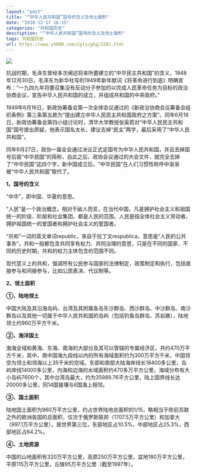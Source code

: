 ```yaml
---
layout: "post"
title: "“中华人民共和国”国号的含义及领土面积"
date: "2018-12-17 16:15"
categories: "共和国历史"
description: "“中华人民共和国”国号的含义及领土面积"
tags: 共和国历史
url: https://www.y5000.com/zgls/ghg/2281.html
---
```






[![](https://img.y5000.com/uploads/allimg/160410/4-160410002306235.jpg)](https://www.y5000.com)

抗战时期，毛泽东曾经多次阐述将来所要建立的“中华民主共和国”的含义，1948年12月30日，毛泽东为新华社写的1949年新年献词《将革命进行到底》明确宣布：“一九四九年将要召集没有反动分子参加的以完成人民革命任务为目标的政治协商会议，宣告中华人民共和国的成立，并组成共和国的中央政府。”

1949年6月16日，新政协筹备会第一次全体会议通过的《新政治协商会议筹备会组织条例》第三条第五款为“提出建立中华人民民主共和国政府之方案”。同年6月19日，新政协筹备会第四小组讨论时，清华大学教授张奚若对“中华人民民主共和国”国号提出质疑，他表示国名太长，建议去掉“民主”两字，最后采用了“中华人民共和国”。

同年9月27日，政协一届全会通过决议正式定国号为中华人民共和国，并且去掉国号后面“中华民国”的简称，自此之后，政协会议通过的大会文件，就完全去掉了“中华民国”这四个字，新中国成立后，“中华民国”在人们习惯性称呼中渐渐被“中华人民共和国”取代了。

**1、国号的含义**

“中华”，即中国、华夏的意思。

“人民”是一个政治概念，相对于敌人而言，在当代中国，凡是拥护社会主义和祖国统一的阶级、阶层和社会集团，都是人民的范围，人民是指全体社会主义劳动者、拥护祖国统一的爱国者和拥护社会主义的爱国者。

“共和”一词的英文单词republic，来自于拉丁文respublica，意思是“人民的公共事务”，共和一般都包含共同享有权力、共同治理的意思，只是在不同的国家、不同的历史时期，共和的权力主体包含的范围不同。

现代意义上的共和，强调所有公民参与国家的法律制定，政策制定和执行，包括直接参与和间接参与，比如公民表决、代议制等。

**2、领土面积**

**①、陆地领土**

中国大陆及其沿海岛屿、台湾及其附属各岛东沙群岛、西沙群岛、中沙群岛、南沙群岛以及其他一切属于中华人民共和国的岛屿（包括钓鱼岛群岛、苏岩礁），陆地领土约960万平方千米。

**②、海洋国土**

渤海全域和黄海、东海、南海的大部分及其可以管辖的专属经济区，共约470万平方千米，其中，南中国海九段线以内的所有海域面积约为300万平方千米，中国领空为领土和领海以上35千米的空域。东部和南部大陆海岸线长18400多公里，岛屿岸线14000多公里，内海和边海的水域面积约470多万平方公里。海域分布有大小岛屿7600个，其中台湾岛最大，约为35989.76平方公里，陆上国界线长达20000多公里，同14国接壤与6国海上相邻。

**③、国土面积**

陆地国土面积为960万平方公里，约占世界陆地总面积的1/15，略相当于除前苏联之外的欧洲各国的总面积，仅次于俄罗斯联邦（1707.5万平方公里）和加拿大（997.1万平方公里），居世界第三位，东部地区占10.5%，中部地区占25.3%，西部地区占64.2%。

**④、土地资源**

中国的山地面积有320万平方公里，高原250万平方公里，盆地180万平方公里，平原115万平方公里，丘陵95万平方公里（截至1997年）。
